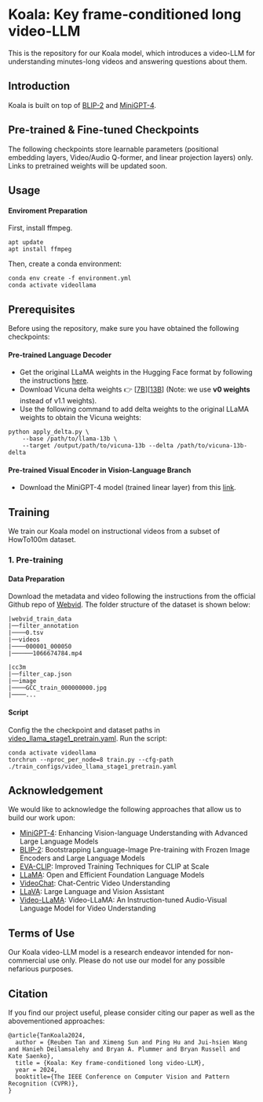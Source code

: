 # Koala: Key frame-conditioned long video-LLM
<!-- **Koala: Key frame-conditioned long video-LLM** -->

This is the repository for our Koala model, which introduces a video-LLM for understanding minutes-long videos and answering questions about them. 

<!--<div style='display:flex; gap: 0.25rem; '>
<a href='https://modelscope.cn/studios/damo/video-llama/summary'><img src='https://img.shields.io/badge/ModelScope-Demo-blueviolet'></a>
<a href='https://www.modelscope.cn/models/damo/videollama_7b_llama2_finetuned/summary'><img src='https://img.shields.io/badge/ModelScope-Checkpoint-blueviolet'></a>
<a href='https://huggingface.co/spaces/DAMO-NLP-SG/Video-LLaMA'><img src='https://img.shields.io/badge/%F0%9F%A4%97%20Hugging%20Face-Demo-blue'></a>
<a href='https://huggingface.co/DAMO-NLP-SG/Video-LLaMA-2-7B-Finetuned'><img src='https://img.shields.io/badge/%F0%9F%A4%97%20Hugging%20Face-Checkpoint-blue'></a> 
<a href='https://arxiv.org/abs/2306.02858'><img src='https://img.shields.io/badge/Paper-PDF-red'></a>
</div>-->

## Introduction
Koala is built on top of [BLIP-2](https://github.com/salesforce/LAVIS/tree/main/projects/blip2) and [MiniGPT-4](https://github.com/Vision-CAIR/MiniGPT-4). 

## Pre-trained & Fine-tuned Checkpoints

The following checkpoints store learnable parameters (positional embedding layers, Video/Audio Q-former, and linear projection layers) only. Links to pretrained weights will be updated soon.


## Usage
#### Enviroment Preparation 

First, install ffmpeg.
```
apt update
apt install ffmpeg
```
Then, create a conda environment:
```
conda env create -f environment.yml
conda activate videollama
```


## Prerequisites

Before using the repository, make sure you have obtained the following checkpoints:

#### Pre-trained Language Decoder

- Get the original LLaMA weights in the Hugging Face format by following the instructions [here](https://huggingface.co/docs/transformers/main/model_doc/llama).
- Download Vicuna delta weights :point_right: [[7B](https://huggingface.co/lmsys/vicuna-7b-delta-v0)][[13B](https://huggingface.co/lmsys/vicuna-13b-delta-v0)] (Note: we use **v0 weights** instead of v1.1 weights). 
- Use the following command to add delta weights to the original LLaMA weights to obtain the Vicuna weights:

```
python apply_delta.py \
    --base /path/to/llama-13b \
    --target /output/path/to/vicuna-13b --delta /path/to/vicuna-13b-delta
```

#### Pre-trained Visual Encoder in Vision-Language Branch
- Download the MiniGPT-4 model (trained linear layer) from this [link](https://drive.google.com/file/d/1a4zLvaiDBr-36pasffmgpvH5P7CKmpze/view).

## Training

We train our Koala model on instructional videos from a subset of HowTo100m dataset. 

### 1. Pre-training
#### Data Preparation
Download the metadata and video following the instructions from the official Github repo of [Webvid](https://github.com/m-bain/webvid).
The folder structure of the dataset is shown below:
```
|webvid_train_data
|──filter_annotation
|────0.tsv
|──videos
|────000001_000050
|──────1066674784.mp4
```
```
|cc3m
|──filter_cap.json
|──image
|────GCC_train_000000000.jpg
|────...
```
#### Script
Config the the checkpoint and dataset paths in [video_llama_stage1_pretrain.yaml](./train_configs/video_llama_stage1_pretrain.yaml).
Run the script:
```
conda activate videollama
torchrun --nproc_per_node=8 train.py --cfg-path  ./train_configs/video_llama_stage1_pretrain.yaml
```

## Acknowledgement
We would like to acknowledge the following approaches that allow us to build our work upon:
* [MiniGPT-4](https://github.com/Vision-CAIR/MiniGPT-4): Enhancing Vision-language Understanding with Advanced Large Language Models
* [BLIP-2](https://github.com/salesforce/LAVIS/tree/main/projects/blip2): Bootstrapping Language-Image Pre-training with Frozen Image Encoders and Large Language Models 
* [EVA-CLIP](https://github.com/baaivision/EVA/tree/master/EVA-CLIP): Improved Training Techniques for CLIP at Scale
* [LLaMA](https://github.com/facebookresearch/llama): Open and Efficient Foundation Language Models
* [VideoChat](https://github.com/OpenGVLab/Ask-Anything): Chat-Centric Video Understanding
* [LLaVA](https://github.com/haotian-liu/LLaVA): Large Language and Vision Assistant
* [Video-LLaMA](https://github.com/DAMO-NLP-SG/Video-LLaMA): Video-LLaMA: An Instruction-tuned Audio-Visual Language Model for Video Understanding


<!--The logo of Video-LLaMA is generated by [Midjourney](https://www.midjourney.com/). -->


## Terms of Use
Our Koala video-LLM model is a research endeavor intended for non-commercial use only. Please do not use our model for any possible nefarious purposes.

## Citation
If you find our project useful, please consider citing our paper as well as the abovementioned approaches:
```
@article{TanKoala2024,
  author = {Reuben Tan and Ximeng Sun and Ping Hu and Jui-hsien Wang and Hanieh Deilamsalehy and Bryan A. Plummer and Bryan Russell and Kate Saenko},
  title = {Koala: Key frame-conditioned long video-LLM},
  year = 2024,
  booktitle={The IEEE Conference on Computer Vision and Pattern Recognition (CVPR)},
}
```

